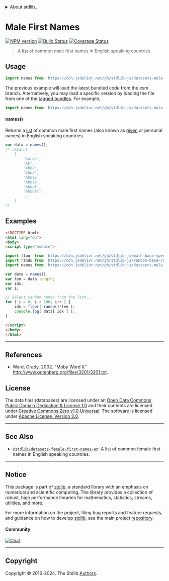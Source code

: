 <!--

@license Apache-2.0

Copyright (c) 2018 The Stdlib Authors.

Licensed under the Apache License, Version 2.0 (the "License");
you may not use this file except in compliance with the License.
You may obtain a copy of the License at

   http://www.apache.org/licenses/LICENSE-2.0

Unless required by applicable law or agreed to in writing, software
distributed under the License is distributed on an "AS IS" BASIS,
WITHOUT WARRANTIES OR CONDITIONS OF ANY KIND, either express or implied.
See the License for the specific language governing permissions and
limitations under the License.

-->


<details>
  <summary>
    About stdlib...
  </summary>
  <p>We believe in a future in which the web is a preferred environment for numerical computation. To help realize this future, we've built stdlib. stdlib is a standard library, with an emphasis on numerical and scientific computation, written in JavaScript (and C) for execution in browsers and in Node.js.</p>
  <p>The library is fully decomposable, being architected in such a way that you can swap out and mix and match APIs and functionality to cater to your exact preferences and use cases.</p>
  <p>When you use stdlib, you can be absolutely certain that you are using the most thorough, rigorous, well-written, studied, documented, tested, measured, and high-quality code out there.</p>
  <p>To join us in bringing numerical computing to the web, get started by checking us out on <a href="https://github.com/stdlib-js/stdlib">GitHub</a>, and please consider <a href="https://opencollective.com/stdlib">financially supporting stdlib</a>. We greatly appreciate your continued support!</p>
</details>

# Male First Names

[![NPM version][npm-image]][npm-url] [![Build Status][test-image]][test-url] [![Coverage Status][coverage-image]][coverage-url] <!-- [![dependencies][dependencies-image]][dependencies-url] -->

> A [list][@ward:2002a] of common male first names in English speaking countries.



<section class="usage">

## Usage

```javascript
import names from 'https://cdn.jsdelivr.net/gh/stdlib-js/datasets-male-first-names-en@esm/index.mjs';
```
The previous example will load the latest bundled code from the esm branch. Alternatively, you may load a specific version by loading the file from one of the [tagged bundles](https://github.com/stdlib-js/datasets-male-first-names-en/tags). For example,

```javascript
import names from 'https://cdn.jsdelivr.net/gh/stdlib-js/datasets-male-first-names-en@v0.2.2-esm/index.mjs';
```

#### names()

Returns a [list][@ward:2002a] of common male first names (also known as [given][given-name] or personal names) in English speaking countries.

```javascript
var data = names();
/* returns
    [
        'Aaron',
        'Ab',
        'Abba',
        'Abbe',
        'Abbey',
        'Abbie',
        'Abbot',
        'Abbott',
        ...
    ]
*/
```

</section>

<!-- /.usage -->

<section class="examples">

<!-- TODO: more creative example. -->

## Examples

<!-- eslint no-undef: "error" -->

```html
<!DOCTYPE html>
<html lang="en">
<body>
<script type="module">

import floor from 'https://cdn.jsdelivr.net/gh/stdlib-js/math-base-special-floor@esm/index.mjs';
import randu from 'https://cdn.jsdelivr.net/gh/stdlib-js/random-base-randu@esm/index.mjs';
import names from 'https://cdn.jsdelivr.net/gh/stdlib-js/datasets-male-first-names-en@esm/index.mjs';

var data = names();
var len = data.length;
var idx;
var i;

// Select random names from the list...
for ( i = 0; i < 100; i++ ) {
    idx = floor( randu()*len );
    console.log( data[ idx ] );
}

</script>
</body>
</html>
```

</section>

<!-- /.examples -->



* * *

<section class="references">

## References

-   Ward, Grady. 2002. "Moby Word II." <http://www.gutenberg.org/files/3201/3201.txt>.

</section>

<!-- /.references -->

<!-- <license> -->

## License

The data files (databases) are licensed under an [Open Data Commons Public Domain Dedication & License 1.0][pddl-1.0] and their contents are licensed under [Creative Commons Zero v1.0 Universal][cc0]. The software is licensed under [Apache License, Version 2.0][apache-license].

<!-- </license> -->

<!-- Section for related `stdlib` packages. Do not manually edit this section, as it is automatically populated. -->

<section class="related">

* * *

## See Also

-   <span class="package-name">[`@stdlib/datasets-female-first-names-en`][@stdlib/datasets/female-first-names-en]</span><span class="delimiter">: </span><span class="description">A list of common female first names in English speaking countries.</span>

</section>

<!-- /.related -->

<!-- Section for all links. Make sure to keep an empty line after the `section` element and another before the `/section` close. -->


<section class="main-repo" >

* * *

## Notice

This package is part of [stdlib][stdlib], a standard library with an emphasis on numerical and scientific computing. The library provides a collection of robust, high performance libraries for mathematics, statistics, streams, utilities, and more.

For more information on the project, filing bug reports and feature requests, and guidance on how to develop [stdlib][stdlib], see the main project [repository][stdlib].

#### Community

[![Chat][chat-image]][chat-url]

---

## Copyright

Copyright &copy; 2016-2024. The Stdlib [Authors][stdlib-authors].

</section>

<!-- /.stdlib -->

<!-- Section for all links. Make sure to keep an empty line after the `section` element and another before the `/section` close. -->

<section class="links">

[npm-image]: http://img.shields.io/npm/v/@stdlib/datasets-male-first-names-en.svg
[npm-url]: https://npmjs.org/package/@stdlib/datasets-male-first-names-en

[test-image]: https://github.com/stdlib-js/datasets-male-first-names-en/actions/workflows/test.yml/badge.svg?branch=v0.2.2
[test-url]: https://github.com/stdlib-js/datasets-male-first-names-en/actions/workflows/test.yml?query=branch:v0.2.2

[coverage-image]: https://img.shields.io/codecov/c/github/stdlib-js/datasets-male-first-names-en/main.svg
[coverage-url]: https://codecov.io/github/stdlib-js/datasets-male-first-names-en?branch=main

<!--

[dependencies-image]: https://img.shields.io/david/stdlib-js/datasets-male-first-names-en.svg
[dependencies-url]: https://david-dm.org/stdlib-js/datasets-male-first-names-en/main

-->

[chat-image]: https://img.shields.io/gitter/room/stdlib-js/stdlib.svg
[chat-url]: https://app.gitter.im/#/room/#stdlib-js_stdlib:gitter.im

[stdlib]: https://github.com/stdlib-js/stdlib

[stdlib-authors]: https://github.com/stdlib-js/stdlib/graphs/contributors

[cli-section]: https://github.com/stdlib-js/datasets-male-first-names-en#cli
[cli-url]: https://github.com/stdlib-js/datasets-male-first-names-en/tree/cli
[@stdlib/datasets-male-first-names-en]: https://github.com/stdlib-js/datasets-male-first-names-en/tree/main

[umd]: https://github.com/umdjs/umd
[es-module]: https://developer.mozilla.org/en-US/docs/Web/JavaScript/Guide/Modules

[deno-url]: https://github.com/stdlib-js/datasets-male-first-names-en/tree/deno
[deno-readme]: https://github.com/stdlib-js/datasets-male-first-names-en/blob/deno/README.md
[umd-url]: https://github.com/stdlib-js/datasets-male-first-names-en/tree/umd
[umd-readme]: https://github.com/stdlib-js/datasets-male-first-names-en/blob/umd/README.md
[esm-url]: https://github.com/stdlib-js/datasets-male-first-names-en/tree/esm
[esm-readme]: https://github.com/stdlib-js/datasets-male-first-names-en/blob/esm/README.md
[branches-url]: https://github.com/stdlib-js/datasets-male-first-names-en/blob/main/branches.md

[pddl-1.0]: http://opendatacommons.org/licenses/pddl/1.0/

[cc0]: https://creativecommons.org/publicdomain/zero/1.0

[apache-license]: https://www.apache.org/licenses/LICENSE-2.0

[given-name]: https://en.wikipedia.org/wiki/Given_name

[@ward:2002a]: http://www.gutenberg.org/files/3201/3201.txt

<!-- <related-links> -->

[@stdlib/datasets/female-first-names-en]: https://github.com/stdlib-js/datasets-female-first-names-en/tree/esm

<!-- </related-links> -->

</section>

<!-- /.links -->
